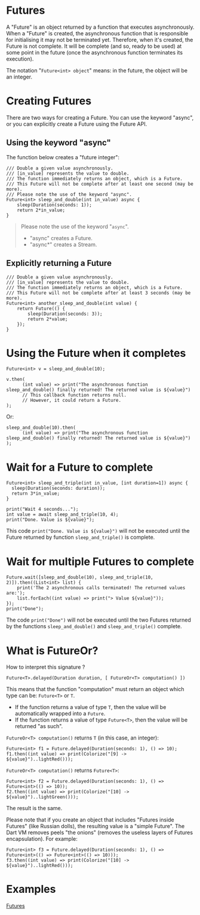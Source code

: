 # Futures

A "Future" is an object returned by a function that executes asynchronously.
When a "Future" is created, the asynchronous function that is responsible for
initialising it may not be terminated yet. Therefore, when it's created, the
Future is not complete. It will be complete (and so, ready to be used)
at some point in the future (once the asynchronous function terminates its
execution).

The notation "`Future<int> object`" means: in the future, the object will be an integer.

# Creating Futures

There are two ways for creating a Future. You can use the keyword "async", or you can explicitly create a Future using
the Future API. 

## Using the keyword "async"

The function below creates a "future integer":

    /// Double a given value asynchronously.
    /// [in_value] represents the value to double.
    /// The function immediately returns an object, which is a Future.
    /// This Future will not be complete after at least one second (may be more).
    /// Please note the use of the keyword "async".
    Future<int> sleep_and_double(int in_value) async {
        sleep(Duration(seconds: 1));
        return 2*in_value;
    }

> Please note the use of the keyword "`async`".
>
> * "async" creates a Future.
> * "async*" creates a Stream.

## Explicitly returning a Future

    /// Double a given value asynchronously.
    /// [in_value] represents the value to double.
    /// The function immediately returns an object, which is a Future.
    /// This Future will not be complete after at least 3 seconds (may be more).
    Future<int> another_sleep_and_double(int value) {
        return Future(() {
            sleep(Duration(seconds: 3));
            return 2*value;
        });
    } 

# Using the Future when it completes

    Future<int> v = sleep_and_double(10);

    v.then(
          (int value) => print("The asynchronous function sleep_and_double() finally returned! The returned value is ${value}")
          // This callback function returns null.
          // However, it could return a Future.
    );

Or:

    sleep_and_double(10).then(
          (int value) => print("The asynchronous function sleep_and_double() finally returned! The returned value is ${value}")
    );

# Wait for a Future to complete

    Future<int> sleep_and_triple(int in_value, [int duration=1]) async {
      sleep(Duration(seconds: duration));
      return 3*in_value;
    }

    print("Wait 4 seconds...");
    int value = await sleep_and_triple(10, 4);
    print("Done. Value is ${value}");

This code `print("Done. Value is ${value}")` will not be executed until the Future returned by function `sleep_and_triple()`
is complete.

# Wait for multiple Futures to complete

    Future.wait([sleep_and_double(10), sleep_and_triple(10, 2)]).then((List<int> list) {
        print('The 2 asynchronous calls terminated! The returned values are:');
        list.forEach((int value) => print("> Value ${value}"));
    });
    print("Done");

The code `print("Done")` will not be executed until the two Futures returned by the functions `sleep_and_double()` and
`sleep_and_triple()`  complete.

# What is FutureOr<T>?

How to interpret this signature ?

    Future<T>.delayed(Duration duration, [ FutureOr<T> computation() ])

This means that the function "computation" must return an object which type can be: `Future<T>` or `T`.

* If the function returns a value of type `T`, then the value will be automatically wrapped into a `Future`.
* If the function returns a value of type `Future<T>`, then the value will be returned "as such".

`FutureOr<T> computation()` returns `T` (in this case, an integer):

    Future<int> f1 = Future.delayed(Duration(seconds: 1), () => 10);
    f1.then((int value) => print(Colorize("[9] -> ${value}")..lightRed()));

`FutureOr<T> computation()` returns `Future<T>`:

    Future<int> f2 = Future.delayed(Duration(seconds: 1), () => Future<int>(() => 10));
    f2.then((int value) => print(Colorize("[10] -> ${value}")..lightGreen()));

The result is the same.

Please note that if you create an object that includes "Futures inside Futures" (like Russian dolls), the resulting value
is a "simple Future". The Dart VM removes peels "the onions" (removes the useless layers of Futures encapsulation). For example:

    Future<int> f3 = Future.delayed(Duration(seconds: 1), () => Future<int>(() => Future<int>(() => 10)));
    f3.then((int value) => print(Colorize("[10] -> ${value}")..lightRed()));

# Examples

[Futures](https://github.com/denis-beurive/dart-playground/blob/master/bin/future.dart)

